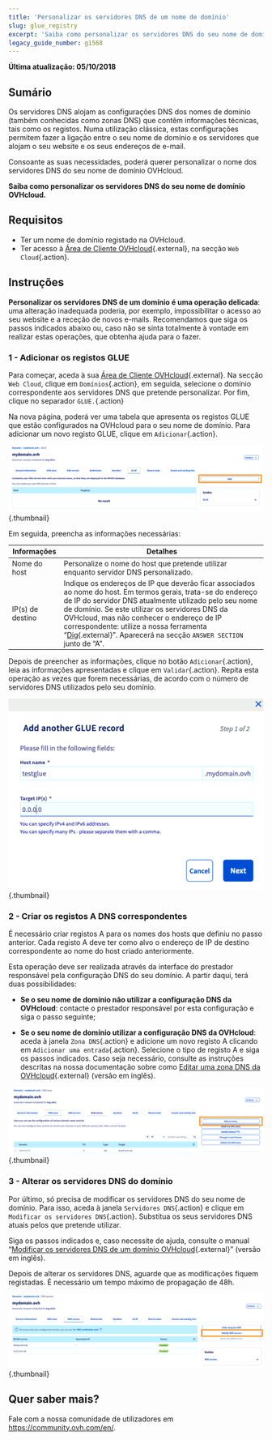 ```yaml
---
title: 'Personalizar os servidores DNS de um nome de domínio'
slug: glue_registry
excerpt: 'Saiba como personalizar os servidores DNS do seu nome de domínio OVHcloud'
legacy_guide_number: g1568
---
```


**Última atualização: 05/10/2018**

## Sumário

Os servidores DNS alojam as configurações DNS dos nomes de domínio (também conhecidas como zonas DNS) que contêm informações técnicas, tais como os registos. Numa utilização clássica, estas configurações permitem fazer a ligação entre o seu nome de domínio e os servidores que alojam o seu website e os seus endereços de e-mail.

Consoante as suas necessidades, poderá querer personalizar o nome dos servidores DNS do seu nome de domínio OVHcloud.

**Saiba como personalizar os servidores DNS do seu nome de domínio OVHcloud.**

## Requisitos

- Ter um nome de domínio registado na OVHcloud.
- Ter acesso à [Área de Cliente OVHcloud](https://www.ovh.com/auth/?action=gotomanager&from=https://www.ovh.pt/&ovhSubsidiary=pt){.external}, na secção `Web Cloud`{.action}.

## Instruções

**Personalizar os servidores DNS de um domínio é uma operação delicada**: uma alteração inadequada poderia, por exemplo, impossibilitar o acesso ao seu website e a receção de novos e-mails. Recomendamos que siga os passos indicados abaixo ou, caso não se sinta totalmente à vontade em realizar estas operações, que obtenha ajuda para o fazer.

### 1 - Adicionar os registos GLUE

Para começar, aceda à sua [Área de Cliente OVHcloud](https://www.ovh.com/auth/?action=gotomanager&from=https://www.ovh.pt/&ovhSubsidiary=pt){.external}. Na secção `Web Cloud`, clique em `Domínios`{.action}, em seguida, selecione o domínio correspondente aos servidores DNS que pretende personalizar. Por fim, clique no separador `GLUE.`{.action}

Na nova página, poderá ver uma tabela que apresenta os registos GLUE que estão configurados na OVHcloud para o seu nome de domínio. Para adicionar um novo registo GLUE, clique em `Adicionar`{.action}.

![glueregistry](images/customize-dns-servers-step1.png){.thumbnail}

Em seguida, preencha as informações necessárias:

|Informações|Detalhes|  
|---|---|
|Nome do host|Personalize o nome do host que pretende utilizar enquanto servidor DNS personalizado.|
|IP(s) de destino|Indique os endereços de IP que deverão ficar associados ao nome do host. Em termos gerais, trata-se do endereço de IP do servidor DNS atualmente utilizado pelo seu nome de domínio. Se este utilizar os servidores DNS da OVHcloud, mas não conhecer o endereço de IP correspondente: utilize a nossa ferramenta “[Dig](https://www.ovh.pt/suporte/ferramentas/dig_domain.pl){.external}”. Aparecerá na secção `ANSWER SECTION` junto de “A”.|

Depois de preencher as informações, clique no botão `Adicionar`{.action}, leia as informações apresentadas e clique em `Validar`{.action}. Repita esta operação as vezes que forem necessárias, de acordo com o número de servidores DNS utilizados pelo seu domínio.

![glueregistry](images/customize-dns-servers-step2.png){.thumbnail}

### 2 - Criar os registos A DNS correspondentes

É necessário criar registos A para os nomes dos hosts que definiu no passo anterior. Cada registo A deve ter como alvo o endereço de IP de destino correspondente ao nome do host criado anteriormente.

Esta operação deve ser realizada através da interface do prestador responsável pela configuração DNS do seu domínio. A partir daqui, terá duas possibilidades:

- **Se o seu nome de domínio não utilizar a configuração DNS da OVHcloud**: contacte o prestador responsável por esta configuração e siga o passo seguinte;

- **Se o seu nome de domínio utilizar a configuração DNS da OVHcloud**: aceda à janela `Zona DNS`{.action} e adicione um novo registo A clicando em `Adicionar uma entrada`{.action}. Selecione o tipo de registo A e siga os passos indicados. Caso seja necessário, consulte as instruções descritas na nossa documentação sobre como [Editar uma zona DNS da OVHcloud](https://docs.ovh.com/gb/en/domains/web_hosting_how_to_edit_my_dns_zone/){.external} (versão em inglês).

![glueregistry](images/customize-dns-servers-step3.png){.thumbnail}

### 3 - Alterar os servidores DNS do domínio

Por último, só precisa de modificar os servidores DNS do seu nome de domínio. Para isso, aceda à janela `Servidores DNS`{.action} e clique em `Modificar os servidores DNS`{.action}. Substitua os seus servidores DNS atuais pelos que pretende utilizar. 

Siga os passos indicados e, caso necessite de ajuda, consulte o manual “[Modificar os servidores DNS de um domínio OVHcloud](https://docs.ovh.com/gb/en/domains/web_hosting_general_information_about_dns_servers/){.external}” (versão em inglês).

Depois de alterar os servidores DNS, aguarde que as modificações fiquem registadas. É necessário um tempo máximo de propagação de 48h.

![glueregistry](images/customize-dns-servers-step4.png){.thumbnail}

## Quer saber mais?

Fale com a nossa comunidade de utilizadores em <https://community.ovh.com/en/>.